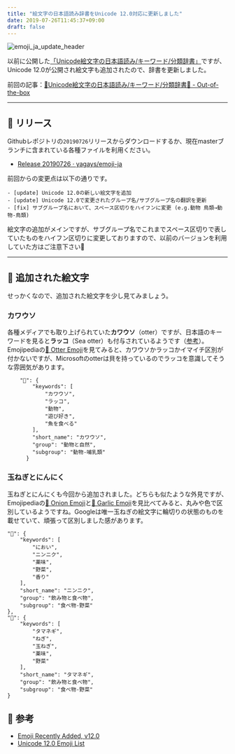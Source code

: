```yaml
---
title: "絵文字の日本語読み辞書をUnicode 12.0対応に更新しました"
date: 2019-07-26T11:45:37+09:00
draft: false
---
```


![emoji_ja_update_header](/img/emoji_ja_update_header.png)

以前に公開した[「Unicode絵文字の日本語読み/キーワード/分類辞書」](https://github.com/yagays/emoji-ja/)ですが、Unicode 12.0が公開され絵文字も追加されたので、辞書を更新しました。

前回の記事：[📙Unicode絵文字の日本語読み/キーワード/分類辞書📙 \- Out\-of\-the\-box](https://yag-ays.github.io/project/emoji-ja/)

---

## 🔖 リリース
Githubレポジトリの`20190726`リリースからダウンロードするか、現在masterブランチに含まれている各種ファイルを利用ください。

- [Release 20190726 · yagays/emoji\-ja](https://github.com/yagays/emoji-ja/releases/tag/20190726)

前回からの変更点は以下の通りです。

```
- [update] Unicode 12.0の新しい絵文字を追加
- [update] Unicode 12.0で変更されたグループ名/サブグループ名の翻訳を更新
- [fix] サブグループ名において、スペース区切りをハイフンに変更 (e.g.動物 鳥類→動物-鳥類)
```

絵文字の追加がメインですが、サブグループ名でこれまでスペース区切りで表していたものをハイフン区切りに変更しておりますので、以前のバージョンを利用していた方はご注意下さい🙏

---

## 👀 追加された絵文字
せっかくなので、追加された絵文字を少し見てみましょう。

### カワウソ
各種メディアでも取り上げられていた**カワウソ**（otter）ですが、日本語のキーワードを見ると**ラッコ**（Sea otter）も付与されているようです（[参考](https://github.com/unicode-org/cldr/blob/master/common/annotations/ja.xml#L984)）。Emojipediaの[🦦 Otter Emoji](https://emojipedia.org/otter/)を見てみると、カワウソかラッコかイマイチ区別が付かないですが、Microsoftのotterは貝を持っているのでラッコを意識してそうな雰囲気があります。

```
    "🦦": {
        "keywords": [
            "カワウソ",
            "ラッコ",
            "動物",
            "遊び好き",
            "魚を食べる"
        ],
        "short_name": "カワウソ",
        "group": "動物と自然",
        "subgroup": "動物-哺乳類"
      }
```

### 玉ねぎとにんにく
玉ねぎとにんにくも今回から追加されました。どちらも似たような外見ですが、Emojipediaの[🧅 Onion Emoji](https://emojipedia.org/onion/)と[🧄 Garlic Emoji](https://emojipedia.org/garlic/)を見比べてみると、丸みや色で区別しているようですね。Googleは唯一玉ねぎの絵文字に輪切りの状態のものを載せていて、頑張って区別しました感があります。


```
"🧄": {
    "keywords": [
        "におい",
        "ニンニク",
        "薬味",
        "野菜",
        "香り"
    ],
    "short_name": "ニンニク",
    "group": "飲み物と食べ物",
    "subgroup": "食べ物-野菜"
},
"🧅": {
    "keywords": [
        "タマネギ",
        "ねぎ",
        "玉ねぎ",
        "薬味",
        "野菜"
    ],
    "short_name": "タマネギ",
    "group": "飲み物と食べ物",
    "subgroup": "食べ物-野菜"
}
```


## 📝 参考

- [Emoji Recently Added, v12\.0](https://unicode.org/emoji/charts-12.0/emoji-released.html)
- [Unicode 12\.0 Emoji List](https://emojipedia.org/unicode-12.0/)
